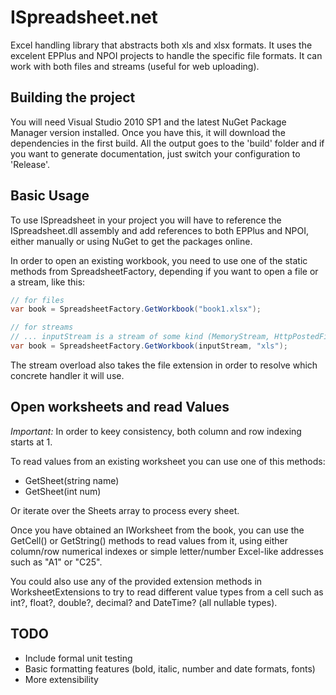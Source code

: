 ISpreadsheet.net
================

Excel handling library that abstracts both xls and xlsx formats. It uses the excelent EPPlus and NPOI projects
to handle the specific file formats. It can work with both files and streams (useful for web uploading).

Building the project
--------------------

You will need Visual Studio 2010 SP1 and the latest NuGet Package Manager version installed.
Once you have this, it will download the dependencies in the first build.
All the output goes to the 'build' folder and if you want to generate documentation, just switch
your configuration to 'Release'.

Basic Usage
-----------

To use ISpreadsheet in your project you will have to reference the ISpreadsheet.dll assembly and
add references to both EPPlus and NPOI, either manually or using NuGet to get the packages online.

In order to open an existing workbook, you need to use one of the static methods from SpreadsheetFactory,
depending if you want to open a file or a stream, like this:

```C#
// for files
var book = SpreadsheetFactory.GetWorkbook("book1.xlsx");

// for streams
// ... inputStream is a stream of some kind (MemoryStream, HttpPostedFile, etc.)
var book = SpreadsheetFactory.GetWorkbook(inputStream, "xls");
```
The stream overload also takes the file extension in order to resolve which concrete handler it will use.

Open worksheets and read Values
-------------------------------

*Important:* In order to keey consistency, both column and row indexing starts at 1.

To read values from an existing worksheet you can use one of this methods:

* GetSheet(string name)
* GetSheet(int num)

Or iterate over the Sheets array to process every sheet.

Once you have obtained an IWorksheet from the book, you can use the GetCell() or GetString() methods to read
values from it, using either column/row numerical indexes or simple letter/number Excel-like addresses such as "A1" or "C25".

You could also use any of the provided extension methods in WorksheetExtensions to try to read different value types 
from a cell such as int?, float?, double?, decimal? and DateTime? (all nullable types).


TODO
----
* Include formal unit testing
* Basic formatting features (bold, italic, number and date formats, fonts)
* More extensibility